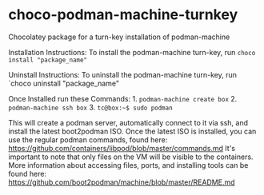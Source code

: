# choco-podman-machine-turnkey
Chocolatey package for a turn-key installation of podman-machine

Installation Instructions:
    To install the podman-machine turn-key, run `choco install "package_name"`

Uninstall Instructions: 
    To uninstall the podman-machine turn-key, run `choco uninstall "package_name"
    
Once Installed run these Commands:
    1. `podman-machine create box`
    2. `podman-machine ssh box`
    3. `tc@box:~$ sudo podman`
    
This will create a podman server, automatically connect to it via ssh, and install the latest boot2podman ISO. Once the latest ISO is installed, you can use the regular podman commands, found here: https://github.com/containers/libpod/blob/master/commands.md
It's important to note that only files on the VM will be visible to the containers. More information about accessing files, ports, and installing tools can be found here: https://github.com/boot2podman/machine/blob/master/README.md
